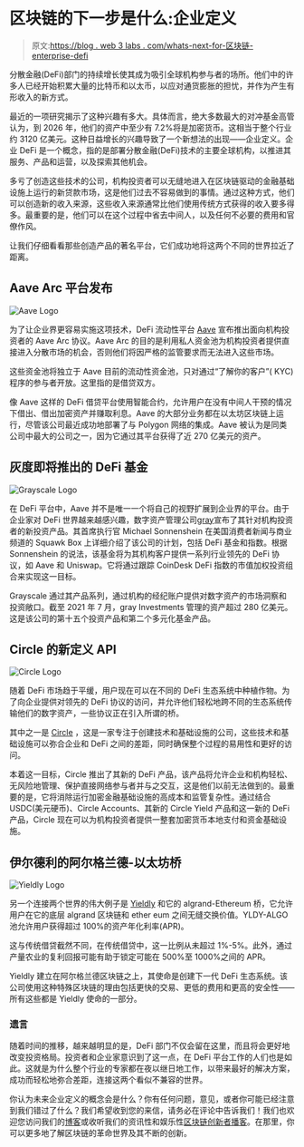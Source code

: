 # 区块链的下一步是什么:企业定义

> 原文:[https://blog . web 3 labs . com/whats-next-for-区块链-enterprise-defi](https://blog.web3labs.com/whats-next-for-blockchain-enterprise-defi)

分散金融(DeFi)部门的持续增长使其成为吸引全球机构参与者的场所。他们中的许多人已经开始积累大量的比特币和以太币，以应对通货膨胀的担忧，并作为产生有形收入的新方式。

最近的一项研究揭示了这种兴趣有多大。具体而言，绝大多数最大的对冲基金高管认为，到 2026 年，他们的资产中至少有 7.2%将是加密货币。这相当于整个行业约 3120 亿美元。这种日益增长的兴趣导致了一个新想法的出现——企业定义。企业 DeFi 是一个概念，指的是部署分散金融(DeFi)技术的主要全球机构，以推进其服务、产品和运营，以及探索其他机会。

多亏了创造这些技术的公司，机构投资者可以无缝地进入在区块链驱动的金融基础设施上运行的新贷款市场，这是他们过去不容易做到的事情。通过这种方式，他们可以创造新的收入来源，这些收入来源通常比他们使用传统方式获得的收入要多得多。最重要的是，他们可以在这个过程中省去中间人，以及任何不必要的费用和官僚作风。

让我们仔细看看那些创造产品的著名平台，它们成功地将这两个不同的世界拉近了距离。

## **Aave Arc 平台发布**

![Aave Logo](../Images/7a0e3f8fefd46dc0b94ffffccbbb71ee.png)

为了让企业界更容易实施这项技术，DeFi 流动性平台 [Aave](https://aave.com/) 宣布推出面向机构投资者的 Aave Arc 协议。Aave Arc 的目的是利用私人资金池为机构投资者提供直接进入分散市场的机会，否则他们将因严格的监管要求而无法进入这些市场。

这些资金池将独立于 Aave 目前的流动性资金池，只对通过“了解你的客户”( KYC)程序的参与者开放。这里指的是借贷双方。

像 Aave 这样的 DeFi 借贷平台使用智能合约，允许用户在没有中间人干预的情况下借出、借出加密资产并赚取利息。Aave 的大部分业务都在以太坊区块链上运行，尽管该公司最近成功地部署了与 Polygon 网络的集成。Aave 被认为是同类公司中最大的公司之一，因为它通过其平台获得了近 270 亿美元的资产。

## **灰度即将推出的 DeFi 基金**

![Grayscale Logo](../Images/fd00f1aed974d81fa6a95aae261fb1d1.png)

在 DeFi 平台中，Aave 并不是唯一一个将自己的视野扩展到企业界的平台。由于企业家对 DeFi 世界越来越感兴趣，数字资产管理公司[gray](https://grayscale.com/)宣布了其针对机构投资者的新投资产品。其首席执行官 Michael Sonnenshein 在美国消费者新闻与商业频道的 Squawk Box 上详细介绍了该公司的计划，包括 DeFi 基金和指数。根据 Sonnenshein 的说法，该基金将为其机构客户提供一系列行业领先的 DeFi 协议，如 Aave 和 Uniswap。它将通过跟踪 CoinDesk DeFi 指数的市值加权投资组合来实现这一目标。

Grayscale 通过其产品系列，通过机构的经纪账户提供对数字资产的市场洞察和投资敞口。截至 2021 年 7 月，gray Investments 管理的资产超过 280 亿美元。这是该公司的第十五个投资产品和第二个多元化基金产品。

## **Circle 的新定义 API**

![Circle Logo](../Images/d650f2df33e089de827a56c8a31134f9.png)

随着 DeFi 市场趋于平缓，用户现在可以在不同的 DeFi 生态系统中种植作物。为了向企业提供对领先的 DeFi 协议的访问，并允许他们轻松地跨不同的生态系统传输他们的数字资产，一些协议正在引入所谓的桥。

其中之一是 [Circle](https://www.circle.com/en/) ，这是一家专注于创建技术和基础设施的公司，这些技术和基础设施可以弥合企业和 DeFi 之间的差距，同时确保整个过程的易用性和更好的访问。

本着这一目标，Circle 推出了其新的 DeFi 产品，该产品将允许企业和机构轻松、无风险地管理、保护直接网络参与者并与之交互，这是他们以前无法做到的。最重要的是，它将消除运行加密金融基础设施的高成本和监管复杂性。通过结合 USDC(美元硬币)、Circle Accounts、其新的 Circle Yield 产品和这一新的 DeFi 产品，Circle 现在可以为机构投资者提供一整套加密货币本地支付和资金基础设施。

## **伊尔德利的阿尔格兰德-以太坊桥**

![Yieldly Logo](../Images/fcc4de23b690f2a7fc83a69f098089c5.png)

另一个连接两个世界的伟大例子是 [Yieldly](https://yieldly.finance/) 和它的 algrand-Ethereum 桥，它允许用户在它的底层 algrand 区块链和 ether eum 之间无缝交换价值。YLDY-ALGO 池允许用户获得超过 100%的资产年化利率(APR)。

这与传统借贷截然不同，在传统借贷中，这一比例从未超过 1%-5%。此外，通过产量农业的复利回报可能有助于锁定可能在 500%至 1000%之间的 APR。

Yieldly 建立在阿尔格兰德区块链之上，其使命是创建下一代 DeFi 生态系统。该公司使用这种特殊区块链的理由包括更快的交易、更低的费用和更高的安全性——所有这些都是 Yieldly 使命的一部分。

### **遗言**

随着时间的推移，越来越明显的是，DeFi 部门不仅会留在这里，而且将会更好地改变投资格局。投资者和企业家意识到了这一点，在 DeFi 平台工作的人们也是如此。这就是为什么整个行业的专家都在夜以继日地工作，以带来最好的解决方案，成功而轻松地弥合差距，连接这两个看似不兼容的世界。

你认为未来企业定义的概念会是什么？你有任何问题，意见，或者你可能已经注意到我们错过了什么？我们希望收到您的来信，请务必在评论中告诉我们！我们也欢迎您访问我们的[博客](https://blog.web3labs.com/)或收听我们的资讯性和娱乐性[区块链创新者播客](https://podcast.web3labs.com/)。在那里，你可以更多地了解区块链的革命世界及其不断的创新。